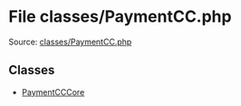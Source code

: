 File classes/PaymentCC.php
=========

Source: [classes/PaymentCC.php](https://github.com/PrestaShop/PrestaShop/blob/1.6.0.8/classes/PaymentCC.php)


Classes
-------

* [PaymentCCCore](class.PaymentCCCore.md)


